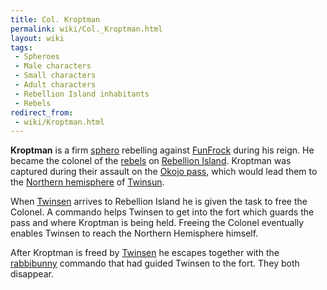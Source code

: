 ```yaml
---
title: Col. Kroptman
permalink: wiki/Col._Kroptman.html
layout: wiki
tags:
 - Spheroes
 - Male characters
 - Small characters
 - Adult characters
 - Rebellion Island inhabitants
 - Rebels
redirect_from:
 - wiki/Kroptman.html
---
```


**Kroptman** is a firm [sphero](sphero "wikilink") rebelling against
[FunFrock](FunFrock "wikilink") during his reign. He became the colonel
of the [rebels](rebel "wikilink") on [Rebellion
Island](Rebellion_Island "wikilink"). Kroptman was captured during their
assault on the [Okojo pass](Okojo_pass "wikilink"), which would lead
them to the [Northern hemisphere](Northern_hemisphere "wikilink") of
[Twinsun](Twinsun "wikilink").

When [Twinsen](Twinsen "wikilink") arrives to Rebellion Island he is
given the task to free the Colonel. A commando helps Twinsen to get into
the fort which guards the pass and where Kroptman is being held. Freeing
the Colonel eventually enables Twinsen to reach the Northern Hemisphere
himself.

After Kroptman is freed by [Twinsen](Twinsen "wikilink") he escapes
together with the [rabbibunny](rabbibunny "wikilink") commando that had
guided Twinsen to the fort. They both disappear.
